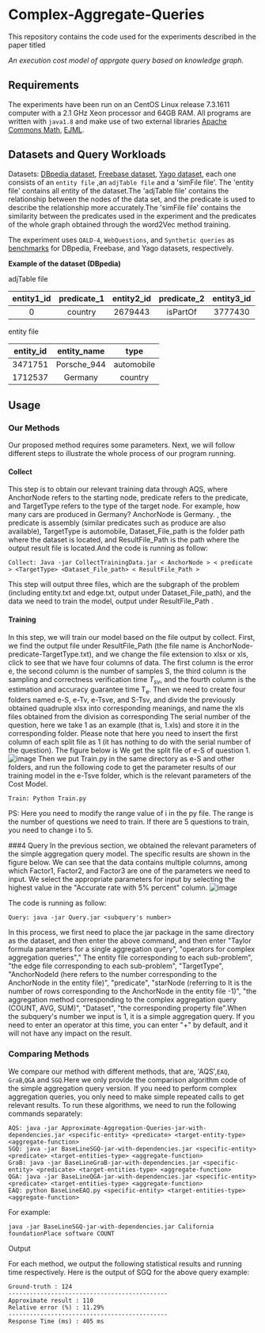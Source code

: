# Complex-Aggregate-Queries

This repository contains the code used for the experiments described in the paper titled

_An execution cost model of apprgate query based on knowledge graph._

## Requirements

The experiments have been run on an CentOS Linux release 7.3.1611 computer with a 2.1 GHz Xeon processor and 64GB RAM. All programs are written with `java1.8` and make use of two external libraries [Apache Commons Math](http://commons.apache.org/proper/commons-math/download_math.cgi), [EJML](http://ejml.org/wiki/index.php?title=Main_Page).

## Datasets and Query Workloads

Datasets: [DBpedia dataset](https://drive.google.com/drive/folders/1RTi2L5Kevoj6Xnov-Ibmgz1r-DP9Yh79?usp=drive_link), [Freebase dataset](https://drive.google.com/drive/folders/11LygOGkAxP6hZ7FnP0KFotiKcPTT2C05?usp=drive_link), [Yago dataset](https://drive.google.com/drive/folders/1EsYWH5KgST_v32fyyn1nCHvKUrSWxMJl?usp=drive_link), each one consists of an `entity file` ,an `adjTable file` and a 'simFile file'. The 'entity file' contains all entity of the dataset.The 'adjTable file' contains the relationship between the nodes of the data set, and the predicate is used to describe the relationship more accurately.The 'simFile file' contains the similarity between the predicates used in the experiment and the predicates of the whole graph obtained through the word2Vec method training.

The experiment uses `QALD-4`, `WebQuestions`, and `Synthetic queries` as [benchmarks](https://drive.google.com/drive/folders/19T1Th9G4HcffIhAbaCHqOJPxeWElOy51?usp=sharing) for DBpedia, Freebase, and Yago datasets, respectively.

**Example of the dataset (DBpedia)**

adjTable file

| entity1_id | predicate_1 | entity2_id | predicate_2 | entity3_id |
| :--------: | :--------: | :----------: | :-------: | :----------: |
|  0   |  country   | 2679443  | isPartOf  |   3777430    |

entity file

| entity_id | entity_name |    type    |
| :-------: | :---------: | :--------: |
|  3471751  | Porsche_944 | automobile |
|  1712537  |   Germany   |  country   |

## Usage

### Our Methods

Our proposed method requires some parameters. Next, we will follow different steps to illustrate the whole process of our program running.
#### Collect

This step is to obtain our relevant training data through AQS, where AnchorNode refers to the starting node, predicate refers to the predicate, and TargetType refers to the type of the target node. For example, how many cars are produced in Germany? AnchorNode is Germany. , the predicate is assembly (similar predicates such as produce are also available), TargetType is automobile, Dataset_File_path is the folder path where the dataset is located, and ResultFile_Path is the path where the output result file is located.And the code is running as follow:
```
Collect: Java -jar CollectTrainingData.jar < AnchorNode > < predicate > <TargetType> <Dataset_File_path> < ResultFile_Path >

```

This step will output three files, which are the subgraph of the problem (including entity.txt and edge.txt, output under Dataset_File_path), and the data we need to train the model, output under ResultFile_Path .

#### Training
In this step, we will train our model based on the file output by collect. First, we find the output file under ResultFile_Path (the file name is AnchorNode-predicate-TargetType.txt), and we change the file extension to xlsx or xls, click to see that we have four columns of data. The first column is the error e, the second column is the number of samples S, the third column is the sampling and correctness verification time $T_{sv}$, and the fourth column is the estimation and accuracy guarantee time T<sub>e</sub>.
Then we need to create four folders named e-S, e-Tv, e-Tsve, and S-Tsv, and divide the previously obtained quadruple xlsx into corresponding meanings, and name the xls files obtained from the division as corresponding The serial number of the question, here we take 1 as an example (that is, 1.xls) and store it in the corresponding folder. Please note that here you need to insert the first column of each split file as 1 (it has nothing to do with the serial number of the question). The figure below is We get the split file of e-S of question 1.
![image](https://github.com/KGLab-HDU/Complex-Aggregate-Queries/assets/94584738/c40df50d-8573-40ff-8637-a8b3910d4d84)
Then we put Train.py in the same directory as e-S and other folders, and run the following code to get the parameter results of our training model in the e-Tsve folder, which is the relevant parameters of the Cost Model.
```
Train: Python Train.py

```
PS: Here you need to modify the range value of i in the py file. The range is the number of questions we need to train. If there are 5 questions to train, you need to change i to 5.

###4 Query
In the previous section, we obtained the relevant parameters of the simple aggregation query model. The specific results are shown in the figure below. We can see that the data contains multiple columns, among which Factor1, Factor2, and Factor3 are one of the parameters we need to input. We select the appropriate parameters for input by selecting the highest value in the "Accurate rate with 5% percent" column.
![image](https://github.com/KGLab-HDU/Complex-Aggregate-Queries/assets/94584738/3fa8307d-1dc6-475e-a1bd-f828796223fc)

The code is running as follow:
```
Query: java -jar Query.jar <subquery's number>

```
In this process, we first need to place the jar package in the same directory as the dataset, and then enter the above command, and then enter "Taylor formula parameters for a single aggregation query", "operators for complex aggregation queries"," The entity file corresponding to each sub-problem", "the edge file corresponding to each sub-problem", "TargetType", "AnchorNodeId (here refers to the number corresponding to the AnchorNode in the entity file)", "predicate", "starNode (referring to It is the number of rows corresponding to the AnchorNode in the entity file -1)", "the aggregation method corresponding to the complex aggregation query (COUNT, AVG, SUM)", "Dataset", "the corresponding property file".When the subquery's number we input is 1, it is a simple aggregation query. If you need to enter an operator at this time, you can enter "+" by default, and it will not have any impact on the result.
### Comparing Methods
We compare our method with different methods, that are, 'AQS',`EAQ`, `GraB`,`QGA` and `SGQ`.Here we only provide the comparison algorithm code of the simple aggregation query version. If you need to perform complex aggregation queries, you only need to make simple repeated calls to get relevant results. To run these algorithms, we need to run the following commands separately:

```
AQS: java -jar Approximate-Aggregation-Queries-jar-with-dependencies.jar <specific-entity> <predicate> <target-entity-type> <aggregate-function>
SGQ: java -jar BaseLineSGQ-jar-with-dependencies.jar <specific-entity> <predicate> <target-entities-type> <aggregate-function>
GraB: java -jar BaseLineGraB-jar-with-dependencies.jar <specific-entity> <predicate> <target-entities-type> <aggregate-function>
QGA: java -jar BaseLineQGA-jar-with-dependencies.jar <specific-entity> <predicate> <target-entities-type> <aggregate-function>
EAQ: python BaseLineEAQ.py <specific-entity> <target-entities-type> <aggregate-function>
```

For example:

```
java -jar BaseLineSGQ-jar-with-dependencies.jar California foundationPlace software COUNT
```

Output

For each method, we output the following statistical results and running time respectively. Here is the output of SGQ for the above query example:

```
Ground-truth : 124
---------------------------------------------
Approximate result : 110
Relative error (%) : 11.29%
---------------------------------------------
Response Time (ms) : 405 ms
```
